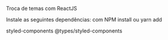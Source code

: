 Troca de temas com ReactJS

Instale as seguintes dependências:
com NPM install ou yarn add

styled-components
@types/styled-components

